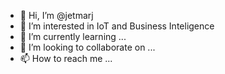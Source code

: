 - 👋 Hi, I’m @jetmarj
- 👀 I’m interested in IoT and Business Inteligence
- 🌱 I’m currently learning ...
- 💞️ I’m looking to collaborate on ...
- 📫 How to reach me ...

<!---
jetmarj/jetmarj is a ✨ special ✨ repository because its `README.md` (this file) appears on your GitHub profile.
You can click the Preview link to take a look at your changes.
--->
